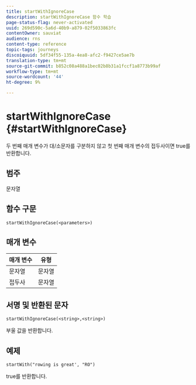 ```yaml
---
title: startWithIgnoreCase
description: startWithIgnoreCase 함수 학습
page-status-flag: never-activated
uuid: 269d590c-5a6d-40b9-a879-02f5033863fc
contentOwner: sauviat
audience: rns
content-type: reference
topic-tags: journeys
discoiquuid: 5df34f55-135a-4ea8-afc2-f9427ce5ae7b
translation-type: tm+mt
source-git-commit: b852c08a488a1bec02b8b31a1fccf1a8773b99af
workflow-type: tm+mt
source-wordcount: '44'
ht-degree: 9%

---
```



# startWithIgnoreCase {#startWithIgnoreCase}

두 번째 매개 변수가 대/소문자를 구분하지 않고 첫 번째 매개 변수의 접두사이면 true를 반환합니다.

## 범주

문자열

## 함수 구문

`startWithIgnoreCase(<parameters>)`

## 매개 변수

| 매개 변수 | 유형 |
|-------------|--------|
| 문자열 | 문자열 |
| 접두사 | 문자열 |

## 서명 및 반환된 문자

`startWithIgnoreCase(<string>,<string>)`

부울 값을 반환합니다.

## 예제

`startWith("rowing is great', "RO")`

true를 반환합니다.
